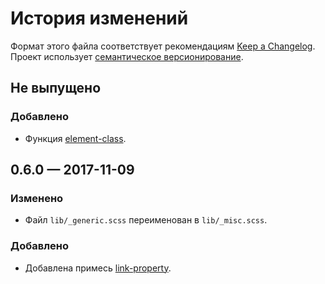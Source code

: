 # История изменений

Формат этого файла соответствует рекомендациям [Keep a Changelog](http://keepachangelog.com/en/1.0.0/).
Проект использует [семантическое версионирование](http://semver.org/spec/v2.0.0.html).

## Не выпущено

### Добавлено

- Функция [element-class](docs/bem.ru.md#element-class).

## 0.6.0 — 2017-11-09

### Изменено

- Файл `lib/_generic.scss` переименован в `lib/_misc.scss`.

### Добавлено

- Добавлена примесь [link-property](docs/misc.ru.md#link-property).

